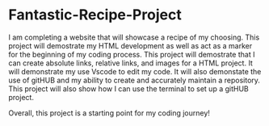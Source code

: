 # Fantastic-Recipe-Project
I am completing a website that will showcase a recipe of my choosing. This project will demostrate my HTML development as well as act as a marker for the beginning of my coding process. This project will demostrate that I can create absolute links, relative links, and images for a HTML project. It will demonstrate my use Vscode to edit my code. It will also demonstate the use of gitHUB and my ability to create and accurately maintain a repository. This project will also show how I can use the terminal to set up a gitHUB project. 

Overall, this project is a starting point for my coding journey!
